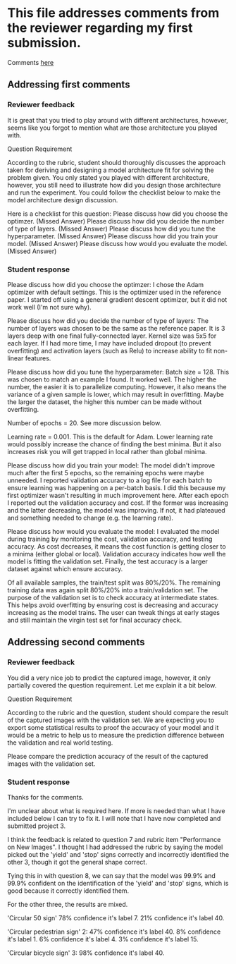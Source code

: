 # This file addresses comments from the reviewer regarding my first submission.
Comments [here][feedback]

## Addressing first comments

### Reviewer feedback

It is great that you tried to play around with different architectures, however, seems
like you forgot to mention what are those architecture you played with.

Question Requirement

According to the rubric, student should thoroughly discusses the approach taken for
deriving and designing a model architecture fit for solving the problem given. You only
stated you played with different architecture, however, you still need to illustrate how
did you design those architecture and run the experiment. You could follow the checklist
below to make the model architecture design discussion.

Here is a checklist for this question:
Please discuss how did you choose the optimzer. (Missed Answer)
Please discuss how did you decide the number of type of layers. (Missed Answer)
Please discuss how did you tune the hyperparameter. (Missed Answer)
Please discuss how did you train your model. (Missed Answer)
Please discuss how would you evaluate the model. (Missed Answer)

### Student response
Please discuss how did you choose the optimzer:
I chose the Adam optimizer with default settings. This is the optimizer used in the
reference paper. I started off using a general gradient descent optimizer, but it did not work well
(I'm not sure why).

Please discuss how did you decide the number of type of layers:
The number of layers was chosen to be the same as the reference paper. It is 3 layers deep
with one final fully-connected layer. Kernel size was 5x5 for each layer. If I had more time,
I may have included dropout (to prevent overfitting) and activation layers (such as Relu) to
increase ability to fit non-linear features.

Please discuss how did you tune the hyperparameter:
Batch size = 128. This was chosen to match an example I found. It worked well. The higher
the number, the easier it is to parallelize computing. However, it also means the variance
of a given sample is lower, which may result in overfitting. Maybe the larger the dataset, the
higher this number can be made without overfitting.

Number of epochs = 20. See more discussion below.

Learning rate = 0.001. This is the default for Adam. Lower learning rate would possibly increase
the chance of finding the best minima. But it also increases risk you will get trapped in
local rather than global minima.

Please discuss how did you train your model:
The model didn't improve much after the first 5 epochs, so the remaining epochs were maybe
unneeded. I reported validation accuracy to a log file for each batch to ensure learning was
happening on a per-batch basis. I did this because my first optimizer wasn't resulting in
much improvement here. After each epoch I reported out the validation accuracy and cost. If the
former was increasing and the latter decreasing, the model was improving. If not, it had
plateaued and something needed to change (e.g. the learning rate).

Please discuss how would you evaluate the model:
I evaluated the model during training by monitoring the cost, validation accuracy, and testing
accuracy. As cost decreases, it means the cost function is getting closer to a minima (either
global or local). Validation accuracy indicates how well the model is fitting the validation set.
Finally, the test accuracy is a larger dataset against which ensure accuracy.

Of all available samples, the train/test split was 80%/20%. The remaining training data was
again split 80%/20% into a train/validation set. The purpose of the validation set is to check
accuracy at intermediate states. This helps avoid overfitting by ensuring cost is decreasing
and accuracy increasing as the model trains. The user can tweak things at early stages and
still maintain the virgin test set for final accuracy check.

## Addressing second comments

### Reviewer feedback
You did a very nice job to predict the captured image, however, it only partially covered
 the question requirement. Let me explain it a bit below.

Question Requirement

According to the rubric and the question, student should compare the result of the
captured images with the validation set. We are expecting you to export some statistical
results to proof the accuracy of your model and it would be a metric to help us to measure
the prediction difference between the validation and real world testing.

Please compare the prediction accuracy of the result of the captured images with the
validation set.

### Student response
Thanks for the comments.

I'm unclear about what is required here. If more is needed than what I have included below
I can try to fix it. I will note that I have now completed and submitted project 3.

I think the feedback is related to question 7 and
rubric item "Performance on New Images". I thought I had addressed the rubric by saying
the model picked out the 'yield' and 'stop' signs correctly and incorrectly identified
the other 3, though it got the general shape correct.

Tying this in with question 8, we can say that the model was 99.9% and 99.9% confident on
the identification of the 'yield' and 'stop' signs, which is good because it correctly
identified them.

For the other three, the results are mixed.

'Circular 50 sign'
78% confidence it's label 7. 21% confidence it's label 40.

'Circular pedestrian sign'
2: 47% confidence it's label 40. 8% confidence it's label 1. 6% confidence it's label
4. 3% confidence it's label 15.

'Circular bicycle sign'
3: 98% confidence it's label 40.

[trainlog]: /log.txt
[feedback]: https://review.udacity.com/#!/reviews/290494